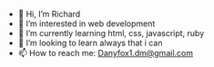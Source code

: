 - 👋 Hi, I’m Richard
- 👀 I’m interested in web development
- 🌱 I’m currently learning html, css, javascript, ruby
- 💞️ I’m looking to learn always that i can 
- 📫 How to reach me: Danyfox1.dm@gmail.com

<!---
Ridanm/Ridanm is a ✨ special ✨ repository because its `README.md` (this file) appears on your GitHub profile.
You can click the Preview link to take a look at your changes.
--->

